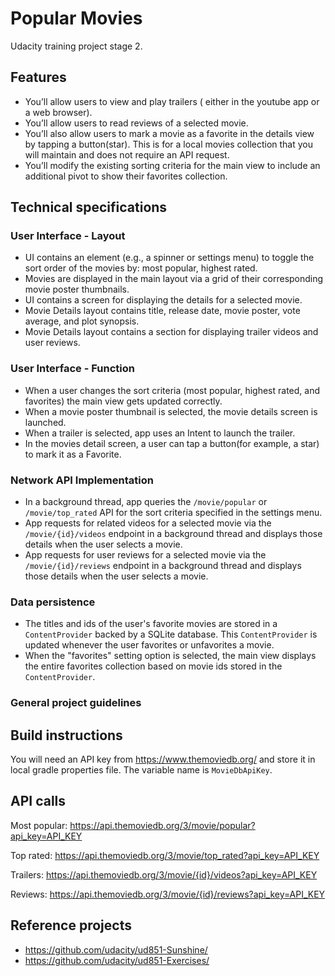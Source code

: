 # Popular Movies

Udacity training project stage 2.

## Features

* You’ll allow users to view and play trailers ( either in the youtube app or a web browser).
* You’ll allow users to read reviews of a selected movie.
* You’ll also allow users to mark a movie as a favorite in the details view by tapping a button(star). This is for a local movies collection that you will maintain and does not require an API request.
* You’ll modify the existing sorting criteria for the main view to include an additional pivot to show their favorites collection.

## Technical specifications

### User Interface - Layout

* UI contains an element (e.g., a spinner or settings menu) to toggle the sort order of the movies by: most popular, highest rated.
* Movies are displayed in the main layout via a grid of their corresponding movie poster thumbnails.
* UI contains a screen for displaying the details for a selected movie.
* Movie Details layout contains title, release date, movie poster, vote average, and plot synopsis.
* Movie Details layout contains a section for displaying trailer videos and user reviews.

### User Interface - Function

* When a user changes the sort criteria (most popular, highest rated, and favorites) the main view gets updated correctly.
* When a movie poster thumbnail is selected, the movie details screen is launched.
* When a trailer is selected, app uses an Intent to launch the trailer.
* In the movies detail screen, a user can tap a button(for example, a star) to mark it as a Favorite.

### Network API Implementation

* In a background thread, app queries the `/movie/popular` or `/movie/top_rated` API for the sort criteria specified in the settings menu.
* App requests for related videos for a selected movie via the `/movie/{id}/videos` endpoint in a background thread and displays those details when the user selects a movie.
* App requests for user reviews for a selected movie via the `/movie/{id}/reviews` endpoint in a background thread and displays those details when the user selects a movie.

### Data persistence

* The titles and ids of the user's favorite movies are stored in a `ContentProvider` backed by a SQLite database. This `ContentProvider` is updated whenever the user favorites or unfavorites a movie.
* When the "favorites" setting option is selected, the main view displays the entire favorites collection based on movie ids stored in the `ContentProvider`.

### General project guidelines

## Build instructions

You will need an API key from https://www.themoviedb.org/ and store it in local gradle properties file. The variable name is `MovieDbApiKey`.

## API calls

Most popular: https://api.themoviedb.org/3/movie/popular?api_key=API_KEY

Top rated: https://api.themoviedb.org/3/movie/top_rated?api_key=API_KEY

Trailers: https://api.themoviedb.org/3/movie/{id}/videos?api_key=API_KEY

Reviews: https://api.themoviedb.org/3/movie/{id}/reviews?api_key=API_KEY


## Reference projects

* https://github.com/udacity/ud851-Sunshine/
* https://github.com/udacity/ud851-Exercises/

